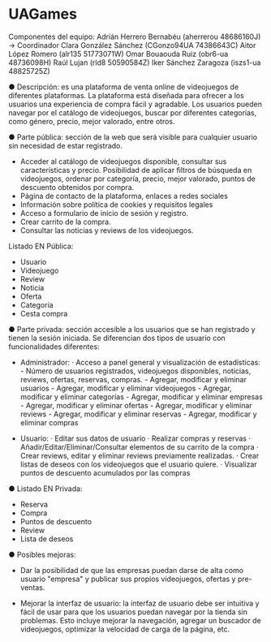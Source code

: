 # UAGames

Componentes del equipo:
Adrián Herrero Bernabéu (aherrerou 48686160J) -> Coordinador
Clara González Sánchez (CGonzo94UA 74386643C) 
Aitor López Romero (alr135 51773071W)
Omar Bouaouda Ruiz (obr6-ua 48736098H)
Raúl Lujan (rld8 50590584Z)
Iker Sánchez Zaragoza (iszs1-ua 48825725Z)



● Descripción: es una plataforma de venta online de videojuegos de diferentes plataformas. La plataforma está diseñada para ofrecer a los usuarios una experiencia de compra fácil y agradable. Los usuarios pueden navegar por el catálogo de videojuegos, buscar por diferentes categorías, como género, precio, mejor valorado, entre otros.

● Parte pública: sección de la web que será visible para cualquier usuario sin necesidad de estar registrado.
- Acceder al catálogo de videojuegos disponible, consultar sus características y precio. Posibilidad de aplicar filtros de búsqueda en videojuegos, ordenar por categoría, precio, mejor valorado, puntos de descuento obtenidos por compra.
- Página de contacto de la plataforma, enlaces a redes sociales
- Información sobre política de cookies y requisitos legales
- Acceso a formulario de inicio de sesión y registro.
- Crear carrito de la compra.
- Consultar las noticias y reviews de los videojuegos.

Listado EN Pública: 
- Usuario
- Videojuego
- Review
- Noticia
- Oferta
- Categoría
- Cesta compra

● Parte privada: sección accesible a los usuarios que se han registrado y tienen la sesión iniciada. Se diferencian dos tipos de usuario con funcionalidades diferentes:
- Administrador:
	· Acceso a panel general y visualización de estadísticas:
			- Número de usuarios registrados, videojuegos disponibles, noticias, reviews, ofertas, reservas, compras.
			- Agregar, modificar y eliminar usuarios
			- Agregar, modificar y eliminar videojuegos
			- Agregar, modificar y eliminar categorías
			- Agregar, modificar y eliminar empresas
			- Agregar, modificar y eliminar ofertas
			- Agregar, modificar y eliminar reviews
			- Agregar, modificar y eliminar reservas
			- Agregar, modificar y eliminar compras

- Usuario:
	· Editar sus datos de usuario
	· Realizar compras y reservas
	· Añadir/Editar/Eliminar/Consultar elementos de su carrito de la compra
	· Crear reviews, editar y eliminar reviews previamente realizadas.
	· Crear listas de deseos con los videojuegos que el usuario quiere.
	· Visualizar puntos de descuento acumulados por las compras


● Listado EN Privada: 
- Reserva
- Compra
- Puntos de descuento
- Review
- Lista de deseos



● Posibles mejoras: 

- Dar la posibilidad de que las empresas puedan darse de alta como usuario "empresa" y publicar sus propios videojuegos, ofertas y pre-ventas. 

- Mejorar la interfaz de usuario: la interfaz de usuario debe ser intuitiva y fácil de usar para que los usuarios puedan navegar por la tienda sin problemas. Esto incluye mejorar la navegación, agregar un buscador de videojuegos, optimizar la velocidad de carga de la página, etc.
